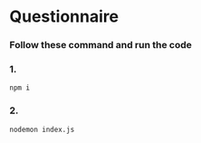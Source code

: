 # Questionnaire

### Follow these command and run the code

### 1.
```
npm i
```
### 2.
```
nodemon index.js
```
